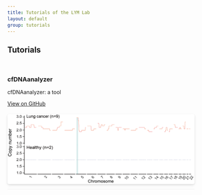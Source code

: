 ```yaml
---
title: Tutorials of the LYM Lab
layout: default
group: tutorials
---
```



<h2><b>Tutorials</b></h2>
<br>

<h3>cfDNAanalyzer</h3>

<p>cfDNAanalyzer: a tool</p>

<a href='https://github.com/LiymLab/cfDNAanalyzer' class="btn btn-primary">View on GitHub</a> 

<div style="text-align: center; margin: 20px 0;">
    <img width="800px" 
     src="https://raw.githubusercontent.com/LiymLab/LiymLab.github.io/master/cfDNAanalyzer/Figures/Section%201.1.png" 
     style="border-radius: 5px; box-shadow: 0 2px 4px rgba(0,0,0,0.1), 0 4px 10px rgba(0,0,0,0.05);">
    <div style="border-top: 1px solid #eee; margin-top: 10px; padding-top: 10px;"></div>
</div>


